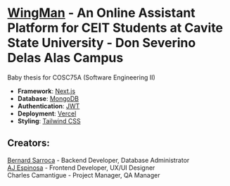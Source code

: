 # [WingMan](https://wingman-app.vercel.app/) - An Online Assistant Platform for CEIT Students at Cavite State University - Don Severino Delas Alas Campus

Baby thesis for COSC75A (Software Engineering II)

- **Framework**: [Next.js](https://reactjs.org/)
- **Database**: [MongoDB](https://www.mongodb.com/)
- **Authentication**: [JWT](https://jwt.io/introduction)
- **Deployment**: [Vercel](https://vercel.com)
- **Styling**: [Tailwind CSS](https://tailwindcss.com//)

## Creators:
[Bernard Sarroca](https://github.com/iamnards) - Backend Developer, Database Administrator <br>
[AJ Espinosa](https://github.com/eyrooonnn) - Frontend Developer, UX/UI Designer <br>
Charles Camantigue - Project Manager, QA Manager
